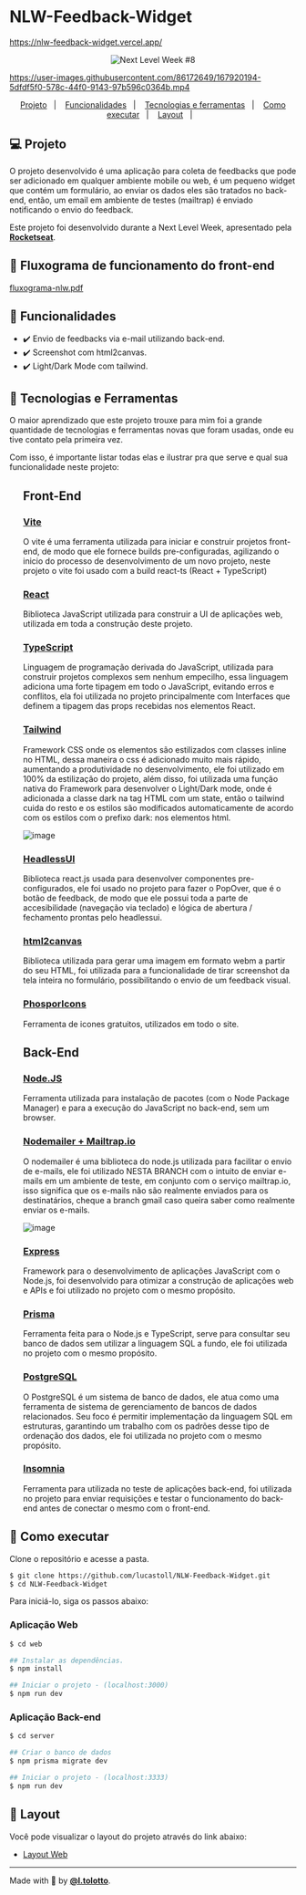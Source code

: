 # NLW-Feedback-Widget

https://nlw-feedback-widget.vercel.app/

<p align="center">
  <img alt="Next Level Week #8" src="https://user-images.githubusercontent.com/86172649/167728448-de7b62a5-aab9-4281-92e8-866fa0bdfc88.png" />
</p>

https://user-images.githubusercontent.com/86172649/167920194-5dfdf5f0-578c-44f0-9143-97b596c0364b.mp4

<p align="center">
  <a href="#-projeto">Projeto</a>&nbsp;&nbsp;&nbsp;|&nbsp;&nbsp;&nbsp;
  <a href="#-funcionalidades">Funcionalidades</a>&nbsp;&nbsp;&nbsp;|&nbsp;&nbsp;&nbsp;
  <a href="#-tecnologias-e-ferramentas">Tecnologias e ferramentas</a>&nbsp;&nbsp;&nbsp;|&nbsp;&nbsp;&nbsp;
  <a href="#-como-executar">Como executar</a>&nbsp;&nbsp;&nbsp;|&nbsp;&nbsp;&nbsp;
  <a href="#-layout">Layout</a>&nbsp;&nbsp;&nbsp;|&nbsp;&nbsp;&nbsp;
</p>

## 💻 Projeto

O projeto desenvolvido é uma aplicação para coleta de feedbacks que pode ser adicionado em qualquer ambiente mobile ou web, é um pequeno widget que contém um formulário, ao enviar os dados eles são tratados no back-end, então, um email em ambiente de testes (mailtrap) é enviado notificando o envio do feedback.

Este projeto foi desenvolvido durante a Next Level Week, apresentado pela **[Rocketseat](https://www.rocketseat.com.br)**.

## 📕 Fluxograma de funcionamento do front-end

[fluxograma-nlw.pdf](https://github.com/lucastoll/NLW-Feedback-Widget/files/8680985/fluxograma-nlw.pdf)

## 🎯 Funcionalidades

- ✔️ Envio de feedbacks via e-mail utilizando back-end.
- ✔️ Screenshot com html2canvas.
- ✔️ Light/Dark Mode com tailwind.

## 🧪 Tecnologias e Ferramentas

O maior aprendizado que este projeto trouxe para mim foi a grande quantidade de tecnologias e ferramentas novas que foram usadas, onde eu tive contato pela primeira vez.

Com isso, é importante listar todas elas e ilustrar pra que serve e qual sua funcionalidade neste projeto:

<ul>
<h2>Front-End</h2>
<h3><a href="https://vitejs.dev">Vite</a></h3>

O vite é uma ferramenta utilizada para iniciar e construir projetos front-end, de modo que ele fornece builds pre-configuradas, agilizando o inicio do processo de  desenvolvimento de um novo projeto, neste projeto o vite foi usado com a build react-ts (React + TypeScript)
  
<h3><a href="https://reactjs.org">React</a></h3>

Biblioteca JavaScript utilizada para construir a UI de aplicações web, utilizada em toda a construção deste projeto.

<h3><a href="https://www.typescriptlang.org">TypeScript</a></h3>

Linguagem de programação derivada do JavaScript, utilizada para construir projetos complexos sem nenhum empecilho, essa linguagem adiciona uma forte tipagem em todo o JavaScript, evitando erros e conflitos, ela foi utilizada no projeto principalmente com Interfaces que definem a tipagem das props recebidas nos elementos React.
  
<h3><a href="https://www.typescriptlang.org">Tailwind</a></h3>

Framework CSS onde os elementos são estilizados com classes inline no HTML, dessa maneira o css é adicionado muito mais rápido, aumentando a produtividade no desenvolvimento, ele foi utilizado em 100% da estilização do projeto, além disso, foi utilizada uma função nativa do Framework para desenvolver o Light/Dark mode, onde é adicionada a classe dark na tag HTML com um state, então o tailwind cuida do resto e os estilos são modificados automaticamente de acordo com os estilos com o prefixo dark: nos elementos html.

![image](https://user-images.githubusercontent.com/86172649/167927863-439b61ce-b2bc-4512-b8a6-1a5534f32817.png)

<h3><a href="https://headlessui.dev/">HeadlessUI</a></h3>
  
Biblioteca react.js usada para desenvolver componentes pre-configurados, ele foi usado no projeto para fazer o PopOver, que é o botão de feedback, de modo que ele possui toda a parte de accesibilidade (navegação via teclado) e lógica de abertura / fechamento prontas pelo headlessui.
  
<h3><a href="https://www.npmjs.com/package/html2canvas">html2canvas</a></h3>
  
Biblioteca utilizada para gerar uma imagem em formato webm a partir do seu HTML, foi utilizada para a funcionalidade de tirar screenshot da tela inteira no formulário, possibilitando o envio de um feedback visual.

<h3><a href="https://phosphoricons.com/">PhosporIcons</a></h3>

Ferramenta de icones gratuitos, utilizados em todo o site.
  
<h2>Back-End</h2>
  
<h3><a href="https://nodejs.org/en/">Node.JS</a></h3>

Ferramenta utilizada para instalação de pacotes (com o Node Package Manager) e para a execução do JavaScript no back-end, sem um browser.
  
<h3><a href="https://nodemailer.com/about/">Nodemailer + Mailtrap.io</a></h3>

O nodemailer é uma biblioteca do node.js utilizada para facilitar o envio de e-mails, ele foi utilizado NESTA BRANCH com o intuito de enviar e-mails em um ambiente de teste, em conjunto com o serviço mailtrap.io, isso significa que os e-mails não são realmente enviados para os destinatários, cheque a branch gmail caso queira saber como realmente enviar os e-mails.
  
![image](https://user-images.githubusercontent.com/86172649/167944184-0ed48c35-e393-49fd-9463-01db25c91244.png)
  
<h3><a href="https://expressjs.com/pt-br/">Express</a></h3>

Framework para o desenvolvimento de aplicações JavaScript com o Node.js, foi desenvolvido para otimizar a construção de aplicações web e APIs e foi utilizado no projeto com o mesmo propósito.
  
<h3><a href="https://www.prisma.io/">Prisma</a></h3>

Ferramenta feita para o Node.js e TypeScript, serve para consultar seu banco de dados sem utilizar a linguagem SQL a fundo, ele foi utilizada no projeto com o mesmo propósito.

<h3><a href="https://www.postgresql.org/">PostgreSQL</a></h3>
O PostgreSQL é um sistema de banco de dados, ele atua como uma ferramenta de sistema de gerenciamento de bancos de dados relacionados. Seu foco é permitir implementação da linguagem SQL em estruturas, garantindo um trabalho com os padrões desse tipo de ordenação dos dados, ele foi utilizada no projeto com o mesmo propósito.
  
<h3><a href="https://insomnia.rest/download">Insomnia</a></h3>
Ferramenta para utilizada no teste de aplicações back-end, foi utilizada no projeto para enviar requisições e testar o funcionamento do back-end antes de conectar o mesmo com o front-end.
  
</ul>

## 🚀 Como executar

Clone o repositório e acesse a pasta.

```bash
$ git clone https://github.com/lucastoll/NLW-Feedback-Widget.git
$ cd NLW-Feedback-Widget
```

Para iniciá-lo, siga os passos abaixo:

### Aplicação Web
```bash
$ cd web

## Instalar as dependências.
$ npm install

## Iniciar o projeto - (localhost:3000)
$ npm run dev 
```

### Aplicação Back-end
```bash
$ cd server

## Criar o banco de dados
$ npm prisma migrate dev

## Iniciar o projeto - (localhost:3333)
$ npm run dev
```

## 🔖 Layout

Você pode visualizar o layout do projeto através do link abaixo:

- [Layout Web](https://www.figma.com/community/file/1102912516166573468/Feedback-Widget)

---

Made with 💜 by **[@l.tolotto](https://www.linkedin.com/in/lucas-fernandes-tolotto/)**.
